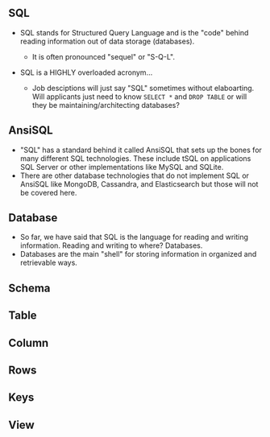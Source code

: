 

## SQL
- SQL stands for Structured Query Language and is the "code" behind reading information out of data storage (databases).
    - It is often pronounced "sequel" or "S-Q-L".

- SQL is a HIGHLY overloaded acronym…
    - Job desciptions will just say "SQL" sometimes without elaboarting. Will applicants just need to know `SELECT *` and `DROP TABLE` or will they be maintaining/architecting databases? 

## AnsiSQL
- "SQL" has a standard behind it called AnsiSQL that sets up the bones for many different SQL technologies. These include tSQL on applications SQL Server or other implementations like MySQL and SQLite. 
- There are other database technologies that do not implement SQL or AnsiSQL like MongoDB, Cassandra, and Elasticsearch but those will not be covered here.

## Database
- So far, we have said that SQL is the language for reading and writing information. Reading and writing to where? Databases.
- Databases are the main "shell" for storing information in organized and retrievable ways.


## Schema

## Table

## Column

## Rows

## Keys

## View